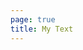 ```yaml
---
page: true
title: My Text
---
```


<script setup>
import MyText from '@theme/views/works/vue-bits-ascii-text/index.vue'
</script>

<MyText />
